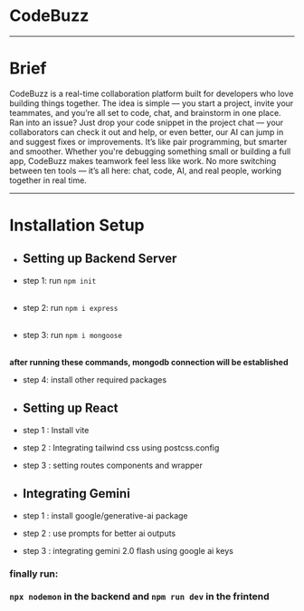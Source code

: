 # CodeBuzz
---
# Brief

CodeBuzz is a real-time collaboration platform built for developers who love building things together. The idea is simple — you start a project, invite your teammates, and you’re all set to code, chat, and brainstorm in one place.
Ran into an issue? Just drop your code snippet in the project chat — your collaborators can check it out and help, or even better, our AI can jump in and suggest fixes or improvements. It’s like pair programming, but smarter and smoother.
Whether you're debugging something small or building a full app, CodeBuzz makes teamwork feel less like work. No more switching between ten tools — it’s all here: chat, code, AI, and real people, working together in real time.

---
# Installation Setup
* ## Setting up Backend Server
* step 1: run
  ``` npm init ``` <br><br>
* step 2: run
   ``` npm i express ``` <br> <br>

* step 3: run
   ``` npm i mongoose ``` <br> <br>
   
 **after running these commands, mongodb connection will be established**

* step 4: install other required packages

* ## Setting up React
* step 1 : Install vite
* step 2 : Integrating tailwind css using postcss.config
* step 3 : setting routes components and wrapper

* ## Integrating Gemini
* step 1 : install google/generative-ai package
* step 2 : use prompts for better ai outputs
* step 3 : integrating gemini 2.0 flash using google ai keys
  
### finally run: <br> <br>```npx nodemon``` in the backend  and  ``` npm run dev ``` in the frintend






